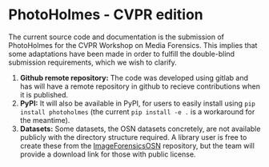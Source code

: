 # PhotoHolmes - CVPR edition

The current source code and documentation is the submission of PhotoHolmes for the CVPR Workshop on Media Forensics. This implies that some adaptations have been made in order to fulfill the double-blind submission requirements, which we wish to clarify.

1. **Github remote repository:** The code was developed using gitlab and has will have a remote repository in github to recieve contributions when it is published.
2. **PyPI:** It will also be available in PyPI, for users to easily install using `pip install photoholmes` (the current `pip install -e .` is a workaround for the meantime).
3. **Datasets:** Some datasets, the OSN datasets concretely, are not available publicly with the directory structure required. A library user is free to create these from the [ImageForensicsOSN](https://github.com/HighwayWu/ImageForensicsOSN) repository, but the team will provide a download link for those with public license.
